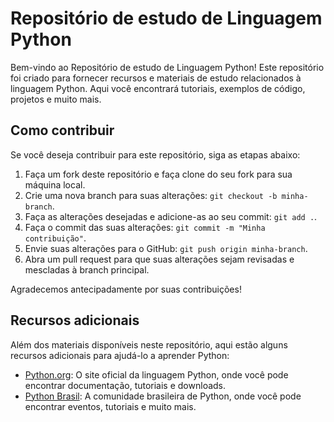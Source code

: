 # Repositório de estudo de Linguagem Python

Bem-vindo ao Repositório de estudo de Linguagem Python! Este repositório foi criado para fornecer recursos e materiais de estudo relacionados à linguagem Python. Aqui você encontrará tutoriais, exemplos de código, projetos e muito mais.

## Como contribuir

Se você deseja contribuir para este repositório, siga as etapas abaixo:

1. Faça um fork deste repositório e faça clone do seu fork para sua máquina local.
2. Crie uma nova branch para suas alterações: `git checkout -b minha-branch`.
3. Faça as alterações desejadas e adicione-as ao seu commit: `git add .`.
4. Faça o commit das suas alterações: `git commit -m "Minha contribuição"`.
5. Envie suas alterações para o GitHub: `git push origin minha-branch`.
6. Abra um pull request para que suas alterações sejam revisadas e mescladas à branch principal.

Agradecemos antecipadamente por suas contribuições!

## Recursos adicionais

Além dos materiais disponíveis neste repositório, aqui estão alguns recursos adicionais para ajudá-lo a aprender Python:

- [Python.org](https://www.python.org): O site oficial da linguagem Python, onde você pode encontrar documentação, tutoriais e downloads.
- [Python Brasil](https://python.org.br): A comunidade brasileira de Python, onde você pode encontrar eventos, tutoriais e muito mais.